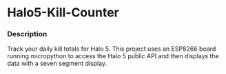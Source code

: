 # Halo5-Kill-Counter
### Description
Track your daily kill totals for Halo 5. This project uses an ESP8266 board running micropython to access the Halo 5 public API and then displays the
data with a seven segment display.

